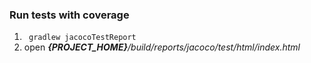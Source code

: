 [//]: # (TODO: add disctiption)

### Run tests with coverage

1. ``` gradlew jacocoTestReport```
2. open ***{PROJECT_HOME}**/build/reports/jacoco/test/html/index.html*
